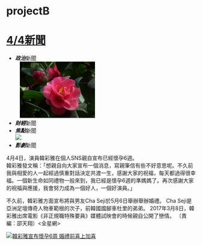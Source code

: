 # projectB
<body>
<h1><a href="https://tw.yahoo.com/" target="_blank">4/4新聞</a></h1>
<ul>
<li><em><strong>政治</strong></em>新聞</li>
    <img style="width:200px;" title="山茶花" src="../pic/山茶花3.jpg">
<li><em><strong>財經</strong></em>新聞</li>
<li><em><strong>焦點</strong></em>新聞</li>
  <img src="https://s.yimg.com/uu/api/res/1.2/floXK1jTRya0X5OjnJ_3ug--~B/Zmk9dWxjcm9wO2N3PTExODg7ZHg9MDtjaD03MTk7ZHk9MDt3PTM5MjtoPTMwODtjcj0xO2FwcGlkPXl0YWNoeW9u/http://media.zenfs.com/zh-Hant-TW/homerun/udn.com/ae4cca11cfe3d5fb8cc58a63dbb71035"<br>
<li><strong><em>影劇</em></strong>新聞</li>
</ul>
<P>4月4日，演員韓彩雅在個人SNS親自宣布已經懷孕6週。<br>
韓彩雅發文稱：「想親自向大家宣布一個消息，寫親筆信有些不好意思呢。不久前我與相愛的人一起經過慎重對話決定共渡一生，感謝大家的祝福，每天都過得很幸福。一個新生命如同禮物一般來到，我已經是懷孕6週的準媽媽了。再次感謝大家的祝福與應援，我會努力成為一個好人，一個好演員。」</p>
<p>不久前，韓彩雅方面宣布將與男友Cha Seji於5月6日舉辦舉辦婚禮。 Cha Seji是亞洲足壇傳奇人物車範根的次子，前韓國國腳車杜里的弟弟。 2017年3月8日，韓彩雅出席電影《非正規職特殊要員》媒體試映會的時候親自公開了戀情。 （責編：邵天翔）<全星網></p>
<a href="https://tw.news.yahoo.com/%E9%9F%93%E5%BD%A9%E9%9B%85%E5%AE%A3%E5%B8%83%E6%87%B7%E5%AD%956%E9%80%B1-%E5%A9%9A%E7%A6%AE%E5%89%8D%E5%96%9C%E4%B8%8A%E5%8A%A0%E5%96%9C-052858356.html" target="_blank">
<img title="韓彩雅宣布懷孕6周&#10婚禮前喜上加喜"  src="https://s1.yimg.com/uu/api/res/1.2/Wl_FiGfFST8reMH133lffA--~B/Zmk9dWxjcm9wO2N3PTU0MDtkeD0wO2NoPTMyNjtkeT00NTt3PTM5MjtoPTMwODtjcj0xO2FwcGlkPXl0YWNoeW9u/http://media.zenfs.com/zh_Hant_TW/News/MyDaily/201706071343169911_2.jpg">
</a>
</body>
